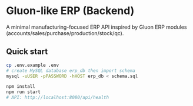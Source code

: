 # Gluon-like ERP (Backend)

A minimal manufacturing-focused ERP API inspired by Gluon ERP modules (accounts/sales/purchase/production/stock/qc).

## Quick start

```bash
cp .env.example .env
# create MySQL database erp_db then import schema
mysql -uUSER -pPASSWORD -hHOST erp_db < schema.sql

npm install
npm run start
# API: http://localhost:8080/api/health
```
